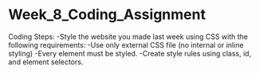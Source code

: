 # Week_8_Coding_Assignment
Coding Steps:
    -Style the website you made last week using CSS with the following requirements:
    -Use only external CSS file (no internal or inline styling)
    -Every element must be styled.
    -Create style rules using class, id, and element selectors.
